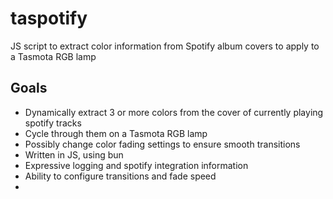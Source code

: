 # taspotify
JS script to extract color information from Spotify album covers to apply to a Tasmota RGB lamp
## Goals
- Dynamically extract 3 or more colors from the cover of currently playing spotify tracks
- Cycle through them on a Tasmota RGB lamp
- Possibly change color fading settings to ensure smooth transitions
- Written in JS, using bun
- Expressive logging and spotify integration information
- Ability to configure transitions and fade speed
- 
